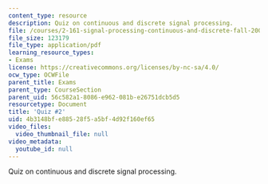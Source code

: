 ```yaml
---
content_type: resource
description: Quiz on continuous and discrete signal processing.
file: /courses/2-161-signal-processing-continuous-and-discrete-fall-2008/4b3148bfe88528f5a5bf4d92f160ef65_quiz2.pdf
file_size: 123179
file_type: application/pdf
learning_resource_types:
- Exams
license: https://creativecommons.org/licenses/by-nc-sa/4.0/
ocw_type: OCWFile
parent_title: Exams
parent_type: CourseSection
parent_uid: 56c582a1-8086-e962-081b-e26751dcb5d5
resourcetype: Document
title: 'Quiz #2'
uid: 4b3148bf-e885-28f5-a5bf-4d92f160ef65
video_files:
  video_thumbnail_file: null
video_metadata:
  youtube_id: null
---
```

Quiz on continuous and discrete signal processing.